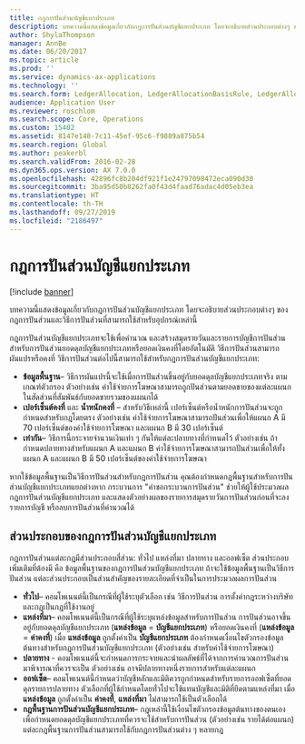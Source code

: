 ```yaml
---
title: กฎการปันส่วนบัญชีแยกประเภท
description: บทความนี้แสดงข้อมูลเกี่ยวกับกฎการปันส่วนบัญชีแยกประเภท โดยจะอธิบายส่วนประกอบต่างๆ ของกฎการปันส่วนและวิธีการปันส่วนที่สามารถใช้สำหรับอุปกรณ์เหล่านี้
author: ShylaThompson
manager: AnnBe
ms.date: 06/20/2017
ms.topic: article
ms.prod: ''
ms.service: dynamics-ax-applications
ms.technology: ''
ms.search.form: LedgerAllocation, LedgerAllocationBasisRule, LedgerAllocationRequest, LedgerAllocationRule
audience: Application User
ms.reviewer: roschlom
ms.search.scope: Core, Operations
ms.custom: 15402
ms.assetid: 8147e148-7c11-45ef-95c6-f9889a875b54
ms.search.region: Global
ms.author: peakerbl
ms.search.validFrom: 2016-02-28
ms.dyn365.ops.version: AX 7.0.0
ms.openlocfilehash: 42896fc8b204df921f1e24797098472eca090d30
ms.sourcegitcommit: 3ba95d50b8262fa0f43d4faad76adac4d05eb3ea
ms.translationtype: HT
ms.contentlocale: th-TH
ms.lasthandoff: 09/27/2019
ms.locfileid: "2186497"
---
```

# <a name="ledger-allocation-rules"></a>กฎการปันส่วนบัญชีแยกประเภท

[!include [banner](../includes/banner.md)]

บทความนี้แสดงข้อมูลเกี่ยวกับกฎการปันส่วนบัญชีแยกประเภท โดยจะอธิบายส่วนประกอบต่างๆ ของกฎการปันส่วนและวิธีการปันส่วนที่สามารถใช้สำหรับอุปกรณ์เหล่านี้

กฎการปันส่วนบัญชีแยกประเภทจะใช้เพื่อคำนวณ และสร้างสมุดรายวันและรายการบัญชีการปันส่วนสำหรับการปันส่วนยอดดุลบัญชีแยกประเภทหรือยอดเงินคงที่โดยอัตโนมัติ วิธีการปันส่วนสามารถผันแปรหรือคงที่ วิธีการปันส่วนต่อไปนี้สามารถใช้สำหรับกฎการปันส่วนบัญชีแยกประเภท:

-   **ข้อมูลพื้นฐาน**– วิธีการผันแปรนี้จะใช้เมื่อการปันส่วนขึ้นอยู่กับยอดดุลบัญชีแยกประเภทจริง ตามเกณฑ์ตัวกรอง ตัวอย่างเช่น ค่าใช้จ่ายการโฆษณาสามารถถูกปันส่วนตามยอดขายของแต่ละแผนกในสัดส่วนที่สัมพันธ์กับยอดขายรวมของแผนกได้
-   **เปอร์เซ็นต์คงที่** และ **น้ำหนักคงที่** – สำหรับวิธีเหล่านี้ เปอร์เซ็นต์หรือน้ำหนักการปันส่วนจะถูกกำหนดสำหรับกฎโดยตรง ตัวอย่างเช่น ค่าใช้จ่ายการโฆษณาสามารถปันส่วนเพื่อให้แผนก A มี 70 เปอร์เซ็นต์ของค่าใช้จ่ายการโฆษณา และแผนก B มี 30 เปอร์เซ็นต์
-   **เท่ากัน**– วิธีการนี้กระจายจำนวนเงินเท่า ๆ กันให้แต่ละปลายทางที่กำหนดไว้ ตัวอย่างเช่น ถ้ากำหนดปลายทางสำหรับแผนก A และแผนก B ค่าใช้จ่ายการโฆษณาสามารถปันส่วนเพื่อให้ทั้งแผนก A และแผนก B มี 50 เปอร์เซ็นต์ของค่าใช้จ่ายการโฆษณา

หากใช้ข้อมูลพื้นฐานเป็นวิธีการปันส่วนสำหรับกฎการปันส่วน คุณต้องกำหนดกฎพื้นฐานสำหรับการปันส่วนบัญชีแยกประเภทแยกต่างหาก กระบวนการ "คำขอกระบวนการปันส่วน" ช่วยให้ผู้ใช้ประมวลผลกฎการปันส่วนบัญชีแยกประเภท และแสดงตัวอย่างผลของรายการสมุดรายวันการปันส่วนก่อนที่จะลงรายการบัญชี หรือลบการปันส่วนที่คำนวณได้

## <a name="components-of-ledger-allocation-rules"></a>ส่วนประกอบของกฎการปันส่วนบัญชีแยกประเภท
กฎการปันส่วนแต่ละกฎมีส่วนประกอบสี่ส่วน: ทั่วไป แหล่งที่มา ปลายทาง และออฟเซ็ต ส่วนประกอบเพิ่มเติมที่ต้องมี คือ ข้อมูลพื้นฐานของกฎการปันส่วนบัญชีแยกประเภท ถ้าจะใช้ข้อมูลพื้นฐานเป็นวิธีการปันส่วน แต่ละส่วนประกอบเป็นส่วนสำคัญของรายละเอียดที่จำเป็นในการประมวลผลการปันส่วน

-   **ทั่วไป**– คอมโพเนนต์นี้เป็นกรณีที่ผู้ใช้ระบุตัวเลือก เช่น วิธีการปันส่วน การตั้งค่ากฎระหว่างบริษัท และกฎเป็นกฎที่ใช้งานอยู่
-   **แหล่งที่มา**– คอมโพเนนต์นี้เป็นกรณีที่ผู้ใช้ระบุแหล่งข้อมูลสำหรับการปันส่วน การปันส่วนอาจขึ้นอยู่กับยอดดุลบัญชีแยกประเภท (**แหล่งข้อมูล** = **บัญชีแยกประเภท**) หรือยอดเงินคงที่ (**แหล่งข้อมูล** = **ค่าคงที่**) เมื่อ **แหล่งข้อมูล** ถูกตั้งค่าเป็น **บัญชีแยกประเภท** ต้องกำหนดเงื่อนไขตัวกรองข้อมูลต้นทางสำหรับกฎการปันส่วนบัญชีแยกประเภท (ตัวอย่างเช่น สำหรับค่าใช้จ่ายการโฆษณา)
-   **ปลายทาง** - คอมโพเนนต์นี้จะกำหนดการกระจายและนำผลลัพธ์ที่ได้จากการคำนวณการปันส่วนมาพิจารณาที่ควรจะเป็น ตัวอย่างเช่น อาจมีปลายทางหนึ่งรายการสำหรับแต่ละแผนก
-   **ออฟเซ็ต**– คอมโพเนนต์นี้กำหนดว่าบัญชีหลักและมิติควรถูกกำหนดสำหรับรายการออฟเซ็ตที่ยอดดุลรายการปลายทาง ตัวเลือกที่ผู้ใช้กำหนดโดยทั่วไปจะใช้แทนบัญชีและมิติที่ยึดตามแหล่งที่มา เมื่อ **แหล่งข้อมูล** ถูกตั้งค่าเป็น **ค่าคงที่**, **แหล่งที่มา** ไม่สามารถใช้เป็นตัวเลือกได้
-   **กฎพื้นฐานการปันส่วนบัญชีแยกประเภท**– กฎเหล่านี้ใช้เงื่อนไขตัวกรองข้อมูลต้นทางของตนเองเพื่อกำหนดยอดดุลบัญชีแยกประเภทที่ควรจะใช้สำหรับการปันส่วน (ตัวอย่างเช่น รายได้ต่อแผนก) แต่ละกฎพื้นฐานการปันส่วนสามารถใช้กับกฎการปันส่วนต่าง ๆ หลายกฎ




